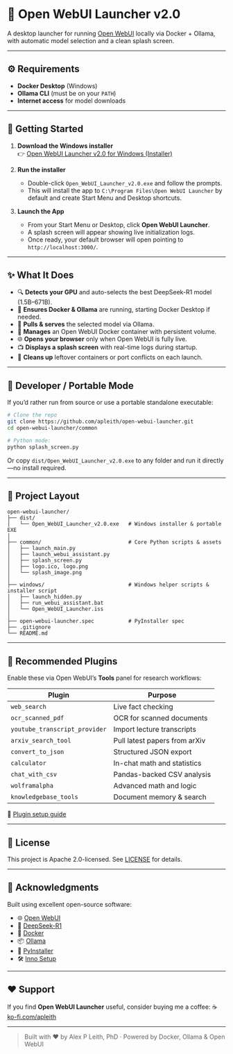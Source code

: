 # 🚀 Open WebUI Launcher v2.0

A desktop launcher for running [Open WebUI](https://github.com/open-webui/open-webui) locally via Docker + Ollama, with automatic model selection and a clean splash screen.

---

## ⚙️ Requirements

- **Docker Desktop** (Windows)  
- **Ollama CLI** (must be on your `PATH`)  
- **Internet access** for model downloads  

---

## 🏁 Getting Started

1. **Download the Windows installer**  
   👉 [Open WebUI Launcher v2.0 for Windows (Installer)](https://github.com/apleith/open-webui-launcher/raw/refs/heads/main/releases/latest/download/Open_WebUI_Launcher_v2.0.exe)

2. **Run the installer**  
   - Double-click `Open_WebUI_Launcher_v2.0.exe` and follow the prompts.
   - This will install the app to `C:\Program Files\Open WebUI Launcher` by default and create Start Menu and Desktop shortcuts.

3. **Launch the App**  
   - From your Start Menu or Desktop, click **Open WebUI Launcher**.
   - A splash screen will appear showing live initialization logs.
   - Once ready, your default browser will open pointing to `http://localhost:3000/`.

---

## ✨ What It Does

- 🔍 **Detects your GPU** and auto-selects the best DeepSeek-R1 model (1.5B–671B).
- 🐋 **Ensures Docker & Ollama** are running, starting Docker Desktop if needed.
- 🚀 **Pulls & serves** the selected model via Ollama.
- 🔄 **Manages** an Open WebUI Docker container with persistent volume.
- 🌐 **Opens your browser** only when Open WebUI is fully live.
- 📺 **Displays a splash screen** with real-time logs during startup.
- 🧹 **Cleans up** leftover containers or port conflicts on each launch.

---

## 🐍 Developer / Portable Mode

If you’d rather run from source or use a portable standalone executable:

```bash
# Clone the repo
git clone https://github.com/apleith/open-webui-launcher.git
cd open-webui-launcher/common

# Python mode:
python splash_screen.py
````

Or copy `dist/Open_WebUI_Launcher_v2.0.exe` to any folder and run it directly—no install required.

---

## 📂 Project Layout

```
open-webui-launcher/
├── dist/
│   └── Open_WebUI_Launcher_v2.0.exe   # Windows installer & portable EXE
│
├── common/                            # Core Python scripts & assets
│   ├── launch_main.py
│   ├── launch_webui_assistant.py
│   ├── splash_screen.py
│   ├── logo.ico, logo.png
│   └── splash_image.png
│
├── windows/                           # Windows helper scripts & installer script
│   ├── launch_hidden.py
│   ├── run_webui_assistant.bat
│   └── Open_WebUI_Launcher.iss
│
├── open-webui-launcher.spec           # PyInstaller spec
├── .gitignore
└── README.md
```

---

## 🔧 Recommended Plugins

Enable these via Open WebUI’s **Tools** panel for research workflows:

| Plugin                        | Purpose                       |
| ----------------------------- | ----------------------------- |
| `web_search`                  | Live fact checking            |
| `ocr_scanned_pdf`             | OCR for scanned documents     |
| `youtube_transcript_provider` | Import lecture transcripts    |
| `arxiv_search_tool`           | Pull latest papers from arXiv |
| `convert_to_json`             | Structured JSON export        |
| `calculator`                  | In-chat math and statistics   |
| `chat_with_csv`               | Pandas-backed CSV analysis    |
| `wolframalpha`                | Advanced math and logic       |
| `knowledgebase_tools`         | Document memory & search      |

🔗 [Plugin setup guide](https://docs.openwebui.com/features/plugin/tools/)

---

## 📜 License

This project is Apache 2.0-licensed. See [LICENSE](https://www.apache.org/licenses/LICENSE-2.0) for details.

---

## 🙌 Acknowledgments

Built using excellent open-source software:

* 🌐 [Open WebUI](https://github.com/open-webui/open-webui)
* 🤖 [DeepSeek-R1](https://huggingface.co/deepseek-ai/DeepSeek-V2)
* 🐋 [Docker](https://www.docker.com)
* 📦 [Ollama](https://ollama.com)
* 🐍 [PyInstaller](https://pyinstaller.org)
* 🛠 [Inno Setup](https://jrsoftware.org/isinfo.php)

---

## ❤️ Support

If you find **Open WebUI Launcher** useful, consider buying me a coffee:
☕ [ko-fi.com/apleith](https://ko-fi.com/apleith)

---

> Built with ❤️ by Alex P Leith, PhD · Powered by Docker, Ollama & Open WebUI
